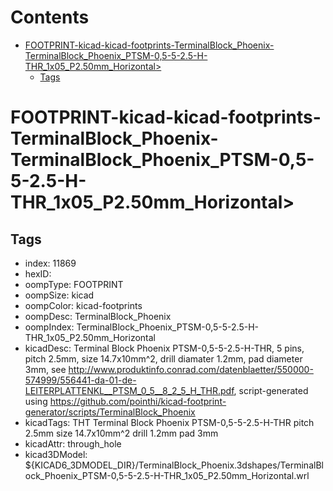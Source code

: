 



Contents
========

* [FOOTPRINT-kicad-kicad-footprints-TerminalBlock_Phoenix-TerminalBlock_Phoenix_PTSM-0,5-5-2.5-H-THR_1x05_P2.50mm_Horizontal>](#footprint-kicad-kicad-footprints-terminalblock_phoenix-terminalblock_phoenix_ptsm-05-5-25-h-thr_1x05_p250mm_horizontal)
	* [Tags](#tags)

# FOOTPRINT-kicad-kicad-footprints-TerminalBlock_Phoenix-TerminalBlock_Phoenix_PTSM-0,5-5-2.5-H-THR_1x05_P2.50mm_Horizontal>

## Tags

- index: 11869
- hexID: 
- oompType: FOOTPRINT
- oompSize: kicad
- oompColor: kicad-footprints
- oompDesc: TerminalBlock_Phoenix
- oompIndex: TerminalBlock_Phoenix_PTSM-0,5-5-2.5-H-THR_1x05_P2.50mm_Horizontal
- kicadDesc: Terminal Block Phoenix PTSM-0,5-5-2.5-H-THR, 5 pins, pitch 2.5mm, size 14.7x10mm^2, drill diamater 1.2mm, pad diameter 3mm, see http://www.produktinfo.conrad.com/datenblaetter/550000-574999/556441-da-01-de-LEITERPLATTENKL__PTSM_0_5__8_2_5_H_THR.pdf, script-generated using https://github.com/pointhi/kicad-footprint-generator/scripts/TerminalBlock_Phoenix
- kicadTags: THT Terminal Block Phoenix PTSM-0,5-5-2.5-H-THR pitch 2.5mm size 14.7x10mm^2 drill 1.2mm pad 3mm
- kicadAttr: through_hole
- kicad3DModel: ${KICAD6_3DMODEL_DIR}/TerminalBlock_Phoenix.3dshapes/TerminalBlock_Phoenix_PTSM-0,5-5-2.5-H-THR_1x05_P2.50mm_Horizontal.wrl
